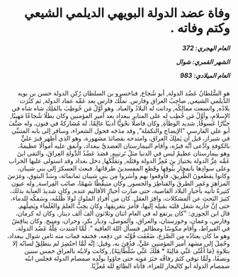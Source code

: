 <h1 dir="rtl">وفاة عضد الدولة البويهي الديلمي الشيعي وكتم وفاته .</h1>

<h5 dir="rtl">العام الهجري:  372

الشهر القمري: شوال

العام الميلادي: 983</h5>

<p dir="rtl">هو السُّلطانُ عَضُد الدولة, أبو شُجاع, فناخسرو بن السلطان رُكنِ الدولة حسن بن بويه الدَّيلمي الشيعي, صاحِبُ العراق وفارس. تملَّك فارس بعد عَمِّه عماد الدولة, ثم كثُرَت بلادُه, واتسعت ممالِكُه, ودانت له البلادُ والعباد. وهو أوَّلُ مَن خُوطِبَ بالمَلِك شاه شاه في الإسلامِ، وأوَّلُ مَن خُطِب له على المنابر ببغداد بعد أميرِ المؤمنين وكان بطلًا شُجاعًا مَهيبًا, جبَّارًا عَسوفًا, شديد الوطأةِ, وكان فاضلًا نحْويًّا أديبًا عالِمًا، له مُشاركةٌ في فنون، وله صَنَّفَ أبو علي الفارسي "الإيضاح والتكملة", وقد مدَحَه فحول الشعراء، وسافر إلى بابه المتنبِّي في شيراز، قبل أن يَملِكَ العراق، وامتدحه بقصائدَ مشهورة، وهو الذي أظهر قبرَ عليٍّ بالكوفةِ وادَّعى أنَّه قبرُه، وأقام البيمارستان العضديَّ ببغداد، وأنفق عليه أموالًا عظيمةً، وهو بيمارستان عظيمٌ ليس في الدنيا مثلُ تَرتيبِه, قصَدَ عَضُدُ الدَّولةِ العِراقَ، والتقى ابنَ عَمِّه عِزَّ الدولة بختيارَ بنَ مُعِزِّ الدولة وقتَلَه, وتمَلَّكَها, دخل بغداد وقد استولى عليها الخراب وعلى سوادِها بانفجارِ بثُوقِها وقَطعِ المفسدينَ طرقاتها، فبعث العسكرَ إلى بني شيبان، وكانوا يقطعونَ الطَّريقَ، فأوقعوا بهم وأسَروا مِن بني شيبان ثمانمائة، وسَدَّ البثوق، وغرَسَ المزاهِرَ وعَمر الطرقَ والقناطِرَ والجسور, وكان متيقِّظًا شَهمًا، صائب الفِراسة, وله عيون كثيرةٌ تأتيه بأخبارِ البلاد القاصية، حتى صارت أخبارُ الأقاليم عنده, وكان شديدَ العناية بذلك، كثيرَ البَحثِ عن المشكلات، وافِرَ العقل. كان من أفرادِ الملوك لولا ظُلمُه، وسَفكُه للدماء، حتى إنَّ جارية شغل قلبَه بمَيلِه إليها، فأمرَ بتغريقِها، وكان يحِبُّ العلمَ والعُلَماء ويَصِلُهم. قال ابن الجوزي: "كان يرتفع له في العامِ اثنان وثلاثون ألفَ ألف دينار، وكان له كرمان، وفارس، وعمان، وخوزستان، والعراق، والموصل، وديار بكر، وحران، ومنبج. وكان يناقِشُ في القيراط، وأقام مكوسًا ومظالم, فنسأل اللهَ العافية ". لَمَّا اشتدت عِلَّةُ عَضُد الدولة، وهو ما كان يعتادُه مِن الصَّرَع، ضَعُفَت قُوَّتُه عن دفِعه، فخنقه فمات منه ثامن شوال ببغداد، وحُمِلَ إلى مشهد أمير المؤمنين عليٍّ، فدُفِنَ به، وقيل: إنَّه لَمَّا احتُضِرَ لم ينطلِقْ لسانُه إلا بتلاوةِ {مَا أَغْنْى عَنِّي مَالِيَهْ * هَلَكَ عَنِّي سُلْطَانِيَهْ}, وكانت ولايتُه بالعراق خمس سنين ونصفًا، ولَمَّا توفي كتَمَ رفاقُه خبَرَ مَوتِه حتى جاؤوا بولَدِه صمصام الدولة فجلس ابنُه صمصام الدولة أبو كاليجار للعزاء، فأتاه الطائع لله مُعزِّيًا.</p></br>
